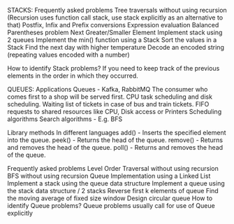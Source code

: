 STACKS:
Frequently asked problems
Tree traversals without using recursion (Recursion uses function call stack, use stack explicitly as an alternative to that)
Postfix, Infix and Prefix conversions
Expression evaluation
Balanced Parentheses problem
Next Greater/Smaller Element
Implement stack using 2 queues
Implement the min() function using a Stack
Sort the values in a Stack
Find the next day with higher temperature
Decode an encoded string (repeating values encoded with a number)

How to identify Stack problems?
If you need to keep track of the previous elements in the order in which they occurred.



QUEUES:
Applications
Queues - Kafka, RabbitMQ
The consumer who comes first to a shop will be served first. 
CPU task scheduling and disk scheduling.
Waiting list of tickets in case of bus and train tickets.
FIFO requests to shared resources like CPU, Disk access or Printers
Scheduling algorithms
Search algorithms - E.g. BFS

Library methods In different languages
add() - Inserts the specified element into the queue. 
peek() - Returns the head of the queue. 
remove() - Returns and removes the head of the queue. 
poll() - Returns and removes the head of the queue.


Frequently asked problems
Level Order Traversal without using recursion
BFS without using recursion
Queue Implementation using a Linked List
Implement a stack using the queue data structure
Implement a queue using the stack data structure / 2 stacks
Reverse first k elements of queue
Find the moving average of fixed size window
Design circular queue
How to identify Queue problems?
Queue problems usually call for use of Queue explicitly




